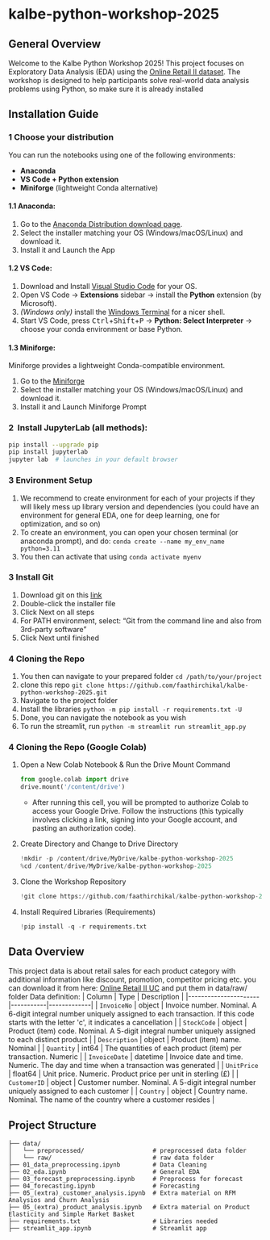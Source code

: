 # kalbe-python-workshop-2025
## General Overview
Welcome to the Kalbe Python Workshop 2025! This project focuses on Exploratory Data Analysis (EDA) using the [Online Retail II dataset](https://www.kaggle.com/datasets/mashlyn/online-retail-ii-uci). The workshop is designed to help participants solve real-world data analysis problems using Python, so make sure it is already installed


## Installation Guide
### 1  Choose your distribution
You can run the notebooks using one of the following environments:
- **Anaconda**
- **VS Code + Python extension**
- **Miniforge** (lightweight Conda alternative)
  
#### 1.1  Anaconda:
1. Go to the [Anaconda Distribution download page](https://www.anaconda.com/products/distribution).
2. Select the installer matching your OS (Windows/macOS/Linux) and download it.
3. Install it and Launch the App
   

#### 1.2  VS Code:
1. Download and Install [Visual Studio Code](https://code.visualstudio.com/Download) for your OS.  
2. Open VS Code → **Extensions** sidebar → install the **Python** extension (by Microsoft).  
3. *(Windows only)* install the [Windows Terminal](https://aka.ms/terminal) for a nicer shell.  
4. Start VS Code, press <kbd>Ctrl</kbd>+<kbd>Shift</kbd>+<kbd>P</kbd> → **Python: Select Interpreter** → choose your conda environment or base Python.  


#### 1.3  Miniforge:
Miniforge provides a lightweight Conda-compatible environment.
1. Go to the [Miniforge](https://github.com/conda-forge/miniforge/releases/tag/25.3.0-3)
2. Select the installer matching your OS (Windows/macOS/Linux) and download it.
3. Install it and Launch Miniforge Prompt

### 2  Install JupyterLab (all methods):
```bash
pip install --upgrade pip
pip install jupyterlab
jupyter lab  # launches in your default browser
```

### 3 Environment Setup
1. We recommend to create environment for each of your projects if they will likely mess up library version and dependencies (you could have an environment for general EDA, one for deep learning, one for optimization, and so on)
2. To create an environment, you can open your chosen terminal (or anaconda prompt), and do: ```conda create --name my_env_name python=3.11```
3. You then can activate that using ```conda activate myenv```

### 3 Install Git
1. Download git on this [link](https://git-scm.com/downloads) 
2. Double-click the installer file 
3. Click Next on all steps 
4. For PATH environment, select: 
  “Git from the command line and also from 3rd-party software” 
5. Click Next until finished 

### 4 Cloning the Repo
1. You then can navigate to your prepared folder ```cd /path/to/your/project```
2. clone this repo ```git clone https://github.com/faathirchikal/kalbe-python-workshop-2025.git```
3. Navigate to the project folder
4. Install the libraries ```python -m pip install -r requirements.txt -U```
5. Done, you can navigate the notebook as you wish
6. To run the streamlit, run ```python -m streamlit run streamlit_app.py```

### 4 Cloning the Repo (Google Colab) 
1. Open a New Colab Notebook & Run the Drive Mount Command
   
    ```python
    from google.colab import drive
    drive.mount('/content/drive')
    ```
    *   After running this cell, you will be prompted to authorize Colab to access your Google Drive. Follow the instructions (this typically involves clicking a link, signing into your Google account, and pasting an authorization code).

2. Create Directory and Change to Drive Directory

    ```python
    !mkdir -p /content/drive/MyDrive/kalbe-python-workshop-2025
    %cd /content/drive/MyDrive/kalbe-python-workshop-2025
    ```

3. Clone the Workshop Repository
   
    ```python
    !git clone https://github.com/faathirchikal/kalbe-python-workshop-2025.git .
    ```
    
5. Install Required Libraries (Requirements)
   
    ```python
    !pip install -q -r requirements.txt
    ```

## Data Overview
This project data is about retail sales for each product category with additional information like discount, promotion, competitor pricing etc. you can download it from here: [Online Retail II UC](https://www.kaggle.com/datasets/mashlyn/online-retail-ii-uci) and put them in data/raw/ folder
Data definition:
| Column               | Type      | Description |
|----------------------|-----------|-------------|
| `InvoiceNo`               | object      | Invoice number. Nominal. A 6-digit integral number uniquely assigned to each transaction. If this code starts with the letter 'c', it indicates a cancellation |
| `StockCode`           | object  | Product (item) code. Nominal. A 5-digit integral number uniquely assigned to each distinct product |
| `Description`         | object  | Product (item) name. Nominal |
| `Quantity`           | int64  | The quantities of each product (item) per transaction. Numeric |
| `InvoiceDate`             | datetime  | Invoice date and time. Numeric. The day and time when a transaction was generated |
| `UnitPrice`             | float64  | Unit price. Numeric. Product price per unit in sterling (£) |
| `CustomerID`         | object       | Customer number. Nominal. A 5-digit integral number uniquely assigned to each customer |
| `Country`      | object       | Country name. Nominal. The name of the country where a customer resides |


## Project Structure

```
├── data/
│   └── preprocessed/                   # preprocessed data folder
│   └── raw/                            # raw data folder
├── 01_data_preprocessing.ipynb         # Data Cleaning            
├── 02_eda.ipynb                        # General EDA
├── 03_forecast_preprocessing.ipynb     # Preprocess for forecast
├── 04_forecasting.ipynb                # Forecasting
├── 05_(extra)_customer_analysis.ipynb  # Extra material on RFM Analysios and Churn Analysis
├── 05_(extra)_product_analysis.ipynb   # Extra material on Product Elasticity and Simple Market Basket
├── requirements.txt                    # Libraries needed
├── streamlit_app.ipynb                 # Streamlit app
```
